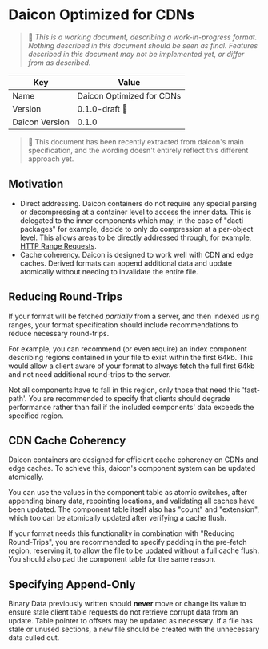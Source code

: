 # Daicon Optimized for CDNs

> 🚧 *This is a working document, describing a work-in-progress format. Nothing described in this document should be seen as final. Features described in this document may not be implemented yet, or differ from as described.*

| Key | Value |
| --- | --- |
| Name | Daicon Optimized for CDNs |
| Version | 0.1.0-draft 🚧 |
| Daicon Version | 0.1.0 |

> 🚧 This document has been recently extracted from daicon's main specification, and the wording doesn't entirely reflect this different approach yet.

## Motivation

- Direct addressing. Daicon containers do not require any special parsing or decompressing at a container level to access the inner data. This is delegated to the inner components which may, in the case of "dacti packages" for example, decide to only do compression at a per-object level. This allows areas to be directly addressed through, for example, [HTTP Range Requests](https://developer.mozilla.org/en-US/docs/Web/HTTP/Range_requests).
- Cache coherency. Daicon is designed to work well with CDN and edge caches. Derived formats can append additional data and update atomically without needing to invalidate the entire file.

## Reducing Round-Trips

If your format will be fetched *partially* from a server, and then indexed using ranges, your format specification should include recommendations to reduce necessary round-trips.

For example, you can recommend (or even require) an index component describing regions contained in your file to exist within the first 64kb. This would allow a client aware of your format to always fetch the full first 64kb and not need additional round-trips to the server.

Not all components have to fall in this region, only those that need this 'fast-path'. You are recommended to specify that clients should degrade performance rather than fail if the included components' data exceeds the specified region.

## CDN Cache Coherency

Daicon containers are designed for efficient cache coherency on CDNs and edge caches. To achieve this, daicon's component system can be updated atomically.

You can use the values in the component table as atomic switches, after appending binary data, repointing locations, and validating all caches have been updated. The component table itself also has "count" and "extension", which too can be atomically updated after verifying a cache flush.

If your format needs this functionality in combination with "Reducing Round-Trips", you are recommended to specify padding in the pre-fetch region, reserving it, to allow the file to be updated without a full cache flush. You should also pad the component table for the same reason.

## Specifying Append-Only

Binary Data previously written should **never** move or change its value to ensure stale client table requests do not retrieve corrupt data from an update. Table pointer to offsets may be updated as necessary. If a file has stale or unused sections, a new file should be created with the unnecessary data culled out.
